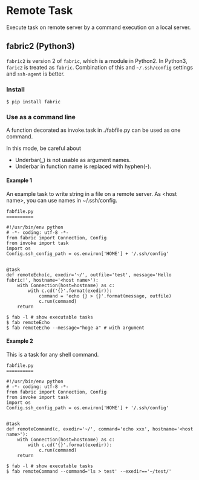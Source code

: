 # Remote Task
Execute task on remote server by a command execution on a local server.

## fabric2 (Python3)
`fabric2` is version 2 of `fabric`, which is a module in Python2.
In Python3, `faric2` is treated as `fabric`.
Combination of this and `~/.ssh/config` settings and `ssh-agent` is better.

### Install
```
$ pip install fabric
```

### Use as a command line
A function decorated as invoke.task in ./fabfile.py can be used as one command.

In this mode, be careful about
- Underbar(_) is not usable as argument names.
- Underbar in function name is replaced with hyphen(-).

#### Example 1
An example task to write string in a file on a remote server.
As \<host name\>, you can use names in ~/.ssh/config.

```
fabfile.py
==========

#!/usr/bin/env python
# -*- coding: utf-8 -*-
from fabric import Connection, Config
from invoke import task
import os
Config.ssh_config_path = os.environ['HOME'] + '/.ssh/config'


@task
def remoteEcho(c, exedir='~/', outfile='test', message='Hello fabric!', hostname='<host name>'):
    with Connection(host=hostname) as c:
        with c.cd('{}'.format(exedir)):
            command = 'echo {} > {}'.format(message, outfile)
            c.run(command)
    return
```

```
$ fab -l # show executable tasks
$ fab remoteEcho  
$ fab remoteEcho --message="hoge a" # with argument
```

#### Example 2
This is a task for any shell command.

```
fabfile.py
==========

#!/usr/bin/env python
# -*- coding: utf-8 -*-
from fabric import Connection, Config
from invoke import task
import os
Config.ssh_config_path = os.environ['HOME'] + '/.ssh/config'


@task
def remoteCommand(c, exedir='~/', command='echo xxx', hostname='<host name>'):
    with Connection(host=hostname) as c:
        with c.cd('{}'.format(exedir)):
            c.run(command)
    return
```

```
$ fab -l # show executable tasks
$ fab remoteCommand --command='ls > test' --exedir=='~/test/'
```


